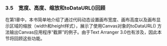 ### 3.5　宽度、高度、缩放和toDataURL()回顾

在第1章中，本书简单地介绍了通过代码动态设置画布宽度、画布高度以及画布显示区域的缩放（width和height样式），展示了使用Canvas对象的toDataURL() 方法输出Canvas应用程序“截屏”的例子。由于Text Arranger 3.0也有涉及，因此本节将回顾这些功能。

